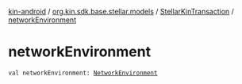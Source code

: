[kin-android](../../index.md) / [org.kin.sdk.base.stellar.models](../index.md) / [StellarKinTransaction](index.md) / [networkEnvironment](./network-environment.md)

# networkEnvironment

`val networkEnvironment: `[`NetworkEnvironment`](../-network-environment/index.md)